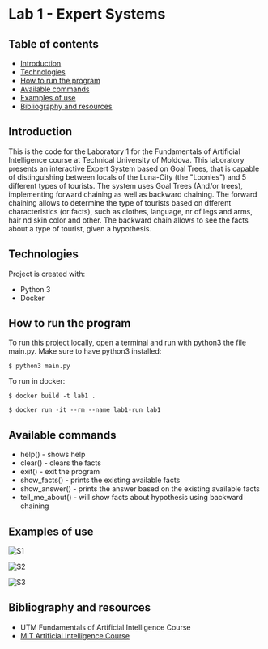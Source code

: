 # Lab 1 - Expert Systems


## Table of contents
* [Introduction](#introduction)
* [Technologies](#technologies)
* [How to run the program](#how-to-run-the-program)
* [Available commands](#available-commands)
* [Examples of use](#examples-of-use)
* [Bibliography and resources](#bibliography-and-resources)


## Introduction
This is the code for the Laboratory 1 for the Fundamentals of Artificial Intelligence course at Technical University of Moldova.
This laboratory presents an interactive Expert System based on Goal Trees, that is capable of distinguishing between locals of the Luna-City (the "Loonies") and 5 different types of tourists. The system uses Goal Trees (And/or trees), implementing forward chaining as well as backward chaining.
The forward chaining allows to determine the type of tourists based on dfferent characteristics (or facts), such as clothes, language, nr of legs and arms, hair nd skin color and other. The backward chain allows to see the facts about a type of tourist, given a hypothesis.

## Technologies
Project is created with:
* Python 3
* Docker

## How to run the program
To run this project locally, open a terminal and run with python3 the file main.py. Make sure to have python3 installed:

```$ python3 main.py```

To run in docker:

```$ docker build -t lab1 . ```

```$ docker run -it --rm --name lab1-run lab1```

## Available commands
- help()         -  shows help
- clear()        -  clears the facts
- exit()         -  exit the program
- show_facts()   - prints the existing available facts
- show_answer()   - prints the answer based on the  existing available facts
- tell_me_about() - will show facts about hypothesis using backward chaining


## Examples of use
![S1](https://github.com/mdiannna/Labs_UTM_AI/blob/main/Lab1/screenshots/image1.png?raw=true)

![S2](https://github.com/mdiannna/Labs_UTM_AI/blob/main/Lab1/screenshots/image2.png?raw=true)

![S3](https://github.com/mdiannna/Labs_UTM_AI/blob/main/Lab1/screenshots/image3.png?raw=true)



## Bibliography and resources
- UTM Fundamentals of Artificial Intelligence Course
- [MIT Artificial Intelligence Course](https://ocw.mit.edu/courses/electrical-engineering-and-computer-science/6-034-artificial-intelligence-fall-2010/index.htm)
